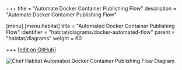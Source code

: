 +++
title = "Automate Docker Container Publishing Flow"
description = "Automate Docker Container Publishing Flow"

[menu]
  [menu.habitat]
    title = "Automated Docker Container Publishing Flow"
    identifier = "habitat/diagrams/docker-automated-flow"
    parent = "habitat/diagrams"
    weight = 60

+++
[\[edit on GitHub\]](https://github.com/habitat-sh/habitat/blob/main/components/docs-chef-io/content/habitat/docker_automated_flow.md)

![Chef Habitat Automated Docker Container Publishing Flow Diagram](/images/habitat/habitat-automated-docker-container-publishing-flow.png)

